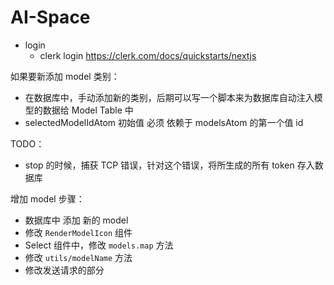 # AI-Space

- login
    - clerk login https://clerk.com/docs/quickstarts/nextjs

  
如果要新添加 model 类别：
- 在数据库中，手动添加新的类别，后期可以写一个脚本来为数据库自动注入模型的数据给 Model Table 中
- selectedModelIdAtom 初始值 必须 依赖于 modelsAtom 的第一个值 id


TODO：
- stop 的时候，捕获 TCP 错误，针对这个错误，将所生成的所有 token 存入数据库


增加 model 步骤：
- 数据库中 添加 新的 model
- 修改 `RenderModelIcon` 组件
- Select 组件中，修改 `models.map` 方法
- 修改 `utils/modelName` 方法
- 修改发送请求的部分

